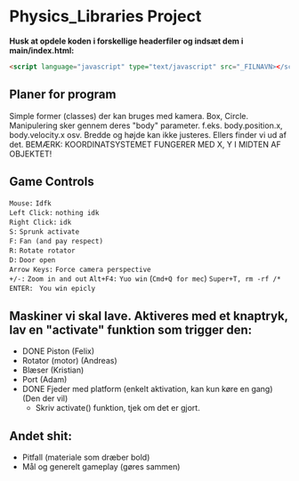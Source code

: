 # Physics_Libraries Project
**Husk at opdele koden i forskellige headerfiler og indsæt dem i main/index.html:**
~~~~ HTML
<script language="javascript" type="text/javascript" src="_FILNAVN></script>
~~~~

## Planer for program
Simple former (classes) der kan bruges med kamera.
Box, Circle.
Manipulering sker gennem deres "body" parameter. f.eks. body.position.x, body.velocity.x osv.
Bredde og højde kan ikke justeres. Ellers finder vi ud af det.
BEMÆRK: KOORDINATSYSTEMET FUNGERER MED X, Y I MIDTEN AF OBJEKTET!
## Game Controls  
`Mouse:`         `Idfk`   
`Left Click:`    `nothing idk`  
`Right Click:`    `idk`  
`S:`          `Sprunk activate`  
`F:`          `Fan (and pay respect)`  
`R:`          `Rotate rotator`  
`D:`          `Door open`  
`Arrow Keys:`     `Force camera perspective`  
`+/-:`          `Zoom in and out` 
`Alt+F4:` `Yuo win` (`Cmd+Q for mec`)
`Super+T, rm -rf /* ENTER: ` `You win epicly`


## Maskiner vi skal lave. Aktiveres med et knaptryk, lav en "activate" funktion som trigger den:  
- DONE Piston (Felix)
- Rotator (motor) (Andreas)
- Blæser (Kristian)
- Port (Adam)
- DONE Fjeder med platform (enkelt aktivation, kan kun køre en gang) (Den der vil)
   - Skriv activate() funktion, tjek om det er gjort.

## Andet shit:
- Pitfall (materiale som dræber bold)
- Mål og generelt gameplay (gøres sammen)
